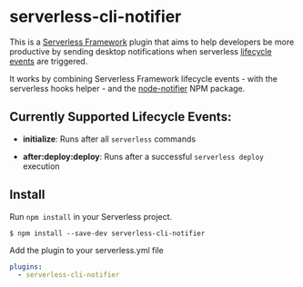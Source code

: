 # serverless-cli-notifier

This is a [Serverless Framework](https://www.serverless.com) plugin that aims to help developers be more productive by sending desktop notifications when serverless [lifecycle events](https://www.serverless.com/framework/docs/guides/plugins/creating-plugins#lifecycle-events) are triggered.

It works by combining Serverless Framework lifecycle events - with the serverless hooks helper - and the [node-notifier](https://www.npmjs.com/package/node-notifier) NPM package.

## Currently Supported Lifecycle Events:

- **initialize**: Runs after all `serverless` commands

- **after:deploy:deploy**: Runs after a successful `serverless deploy` execution

## Install

Run `npm install` in your Serverless project.

`$ npm install --save-dev serverless-cli-notifier`

Add the plugin to your serverless.yml file

```yaml
plugins:
  - serverless-cli-notifier
```